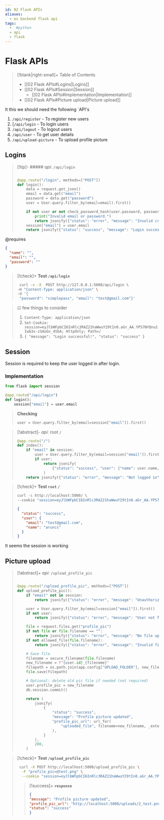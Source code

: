 ```yaml
---
id: 02 Flask APIs
aliases:
  - es backend flask api
tags:
  -  #python
  - api
  - flask
---
```


# Flask APIs
>[!blank|right-small]+ Table of Contents
>    - [[02 Flask APIs#Logins|Logins]]
>    - [[02 Flask APIs#Session|Session]]
>        - [[02 Flask APIs#Implementation|Implementation]]
>    - [[02 Flask APIs#Picture upload|Picture upload]]


It this we should need the following `API's

1. `/api/register` - To register new users
2. [`/api/login` - To login users
3. `/api/logout` - To logout users
4. `/api/user` - To get user details
5. `/api/upload-picture` - To upload profile picture

## Logins

> [!tip]- ##### _api:_ `/api/login`
>
> ```python
>
> @app.route("/login", methods=["POST"])
> def login():
>     data = request.get_json()
>     email = data.get("email")
>     password = data.get("password")
>     user = User.query.filter_by(email=email).first()
>
>     if not user or not check_password_hash(user.password, password):
>         print("Invalid email or password.")
>         return jsonify({"status": "error", "message": "Invalid credentials"}), 401
>     session["email"] = user.email
>     return jsonify({"status": "success", "message": "Login successful!"}), 200
>
> ```

@requires

```json
{
  "name": "",
  "email": "",
  "password": ""
}
```

> [!check]+ **Test `/api/login`**
>
> ```bash
>  curl -v -X  POST http://127.0.0.1:5000/api/login \
> -H "Content-Type: application/json" \
> -d '{
>  "password": "simplepass", "email": "test@gmail.com"}'
> ```

> ☑ few things to consider
>
> 1. `Content-Type: application/json`
> 2. `Set-Cookie: session=eyJlbWFpbCI6InRlc3RAZ21haWwuY29tIn0.aGr_AA.YPS7NYQnu1Iwb3x-zSAoGv_4SbA; HttpOnly; Path=/`
> 3. `{ "message": "Login successful!", "status": "success" }`

## Session

Session is required to keep the user logged in after login.

### Implementation

```python
from flask import session

@app.route("/api/login")
def login():
    session["email"] = user.email
```

> **Checking**
>
> ```python
> user = User.query.filter_by(email=session["email"]).first()
> ```

> [!abstract]- _api:_ root `/`
>
> ```python
> @app.route("/")
> def index():
>     if "email" in session:
>         user = User.query.filter_by(email=session["email"]).first()
>         if user:
>             return jsonify(
>                 {"status": "success", "user": {"name": user.name, "email": user.email}}
>             )
>     return jsonify({"status": "error", "message": "Not logged in"}), 401
> ```

> [!check]+ **Test `root` `/`**
>
> ```bash
> curl -s http://localhost:5000/ \
> --cookie "session=eyJlbWFpbCI6InRlc3RAZ21haWwuY29tIn0.aGr_AA.YPS7NYQnu1Iwb3x-zSAoGv_4SbA"
> ```
>
> ```json
> {
>   "status": "success",
>   "user": {
>     "email": "test@gmail.com",
>     "name": "aruncs"
>   }
> }
> ```

It seems the session is working

## Picture upload


> [!abstract]+ _api:_ `/upload_profile_pic`
>
> ```python
>
> @app.route("/upload_profile_pic", methods=["POST"])
> def upload_profile_pic():
>     if "email" not in session:
>         return jsonify({"status": "error", "message": "Unauthorized"}), 401
>
>     user = User.query.filter_by(email=session["email"]).first()
>     if not user:
>         return jsonify({"status": "error", "message": "User not found"}), 404
>
>     file = request.files.get("profile_pic")
>     if not file or file.filename == "":
>         return jsonify({"status": "error", "message": "No file uploaded"}), 400
>     if not allowed_file(file.filename):
>         return jsonify({"status": "error", "message": "Invalid file type"}), 400
>
>     # Save file
>     filename = secure_filename(file.filename)
>     new_filename = f"{user.id}_{filename}"
>     filepath = os.path.join(app.config["UPLOAD_FOLDER"], new_filename)
>     file.save(filepath)
>
>     # Optional: delete old pic file if needed (not required)
>     user.profile_pic = new_filename
>     db.session.commit()
>
>     return (
>         jsonify(
>             {
>                 "status": "success",
>                 "message": "Profile picture updated",
>                 "profile_pic_url": url_for(
>                     "uploaded_file", filename=new_filename, _external=True
>                 ),
>             }
>         ),
>         200,
>     )
>
> ```


> [!check]+ **Test `/upload_profile_pic`**
> ```bash
>  curl -X POST http://localhost:5000/upload_profile_pic \
>   -F "profile_pic=@test.png" \
>   --cookie "session=eyJlbWFpbCI6InRlc3RAZ21haWwuY29tIn0.aGr_AA.YPS7NYQnu1Iwb3x-zSAoGv_4SbA"
> ```
> >[!success]+ **`response`**
> >```json
>>{
>>"message": "Profile picture updated",
>>"profile_pic_url": "http://localhost:5000/uploads/2_test.png",
>>"status": "success"
>>}
>>```







